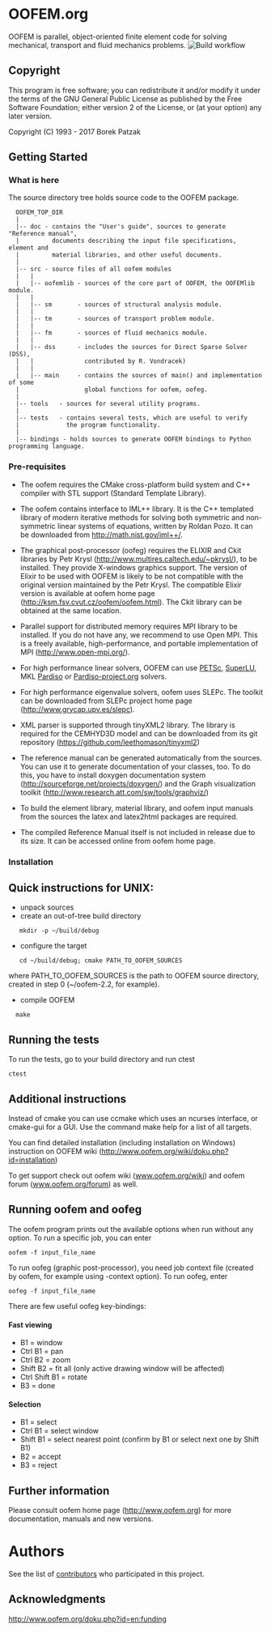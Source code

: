 # OOFEM.org
OOFEM is parallel, object-oriented finite element code for solving mechanical, transport and fluid mechanics problems. 
![Build workflow](https://github.com/oofem/oofem/actions/workflows/build.yml/badge.svg)


## Copyright 
This program is free software; you can redistribute it and/or modify it under the terms of the GNU General Public License as published by the Free Software Foundation; either version 2 of the License, or (at your option) any later version.

Copyright (C) 1993 - 2017   Borek Patzak
    
## Getting Started
### What is here
The source directory tree holds source code to the OOFEM package.  
```
  OOFEM_TOP_DIR
  |
  |-- doc - contains the "User's guide", sources to generate "Reference manual", 
  |         documents describing the input file specifications, element and
  |         material libraries, and other useful documents. 
  |
  |-- src - source files of all oofem modules
  |   |
  |   |-- oofemlib - sources of the core part of OOFEM, the OOFEMlib module.
  |   |
  |   |-- sm       - sources of structural analysis module.
  |   |
  |   |-- tm       - sources of transport problem module.
  |   |
  |   |-- fm       - sources of fluid mechanics module.
  |   |
  |   |-- dss      - includes the sources for Direct Sparse Solver (DSS),
  |   |              contributed by R. Vondracek)
  |   |
  |   |-- main     - contains the sources of main() and implementation of some 
  |                  global functions for oofem, oofeg.
  |
  |-- tools   - sources for several utility programs.
  |
  |-- tests   - contains several tests, which are useful to verify
  |             the program functionality.
  |
  |-- bindings - holds sources to generate OOFEM bindings to Python programming language.
```


### Pre-requisites

* The oofem requires the CMake cross-platform build system and C++ compiler with STL support (Standard Template Library).

* The oofem contains interface to IML++ library. It is the C++ templated library of modern iterative methods for solving both symmetric and 
non-symmetric linear systems of equations, written by Roldan Pozo. It can be downloaded from http://math.nist.gov/iml++/. 

* The graphical post-processor (oofeg) requires the ELIXIR and Ckit libraries by Petr Krysl (http://www.multires.caltech.edu/~pkrysl/), to be installed. 
They provide X-windows graphics support. The version of Elixir to be used with OOFEM is likely to be not compatible 
with the original version maintained by the Petr Krysl. The compatible Elixir version is available at oofem home page 
(http://ksm.fsv.cvut.cz/oofem/oofem.html). The Ckit library can be obtained at the same location.

* Parallel support for distributed memory requires MPI library to be installed. If you do not have any, we recommend to use Open MPI. 
This is a freely available, high-performance, and portable implementation of MPI (http://www.open-mpi.org/).

* For high performance linear solvers, OOFEM can use [PETSc](https://www.mcs.anl.gov/petsc/), [SuperLU](http://crd-legacy.lbl.gov/~xiaoye/SuperLU/), MKL [Pardiso](https://software.intel.com/en-us/mkl-developer-reference-fortran-intel-mkl-pardiso-parallel-direct-sparse-solver-interface) or [Pardiso-project.org]( http://www.pardiso-project.org/) solvers. 

* For high performance eigenvalue solvers, oofem uses SLEPc. The toolkit can be downloaded from SLEPc project home page 
(http://www.grycap.upv.es/slepc). 

* XML parser is supported through tinyXML2 library. The library is required for the CEMHYD3D model and can be downloaded from 
its git repository (https://github.com/leethomason/tinyxml2)

* The reference manual can be generated automatically from the sources. You can use it to generate documentation of your classes, too.
To do this, you have to install doxygen documentation system (http://sourceforge.net/projects/doxygen/) and the Graph visualization toolkit 
(http://www.research.att.com/sw/tools/graphviz/)

* To build the element library, material library, and oofem input manuals from the sources the latex and latex2html packages are required.

* The compiled Reference Manual itself is not included in release due to its size. It can be accessed online from oofem home page.


### Installation

Quick instructions for UNIX:
----------------------------
* unpack sources 
* create an out-of-tree build directory
```
   mkdir -p ~/build/debug
```
* configure the target
```
   cd ~/build/debug; cmake PATH_TO_OOFEM_SOURCES
```
   where PATH_TO_OOFEM_SOURCES is the path to OOFEM source directory,
   created in step 0 (~/oofem-2.2, for example). 
* compile OOFEM
```
  make
```

## Running the tests
To run the tests, go to your build directory and run ctest
```
ctest
```


## Additional instructions 
Instead of cmake you can use ccmake which uses an ncurses interface, 
or cmake-gui for a GUI. Use the command make help for a list of all targets. 

You can find detailed installation (including installation on Windows)
 instruction on OOFEM wiki (http://www.oofem.org/wiki/doku.php?id=installation)

To get support check out oofem wiki (www.oofem.org/wiki) and
oofem forum (www.oofem.org/forum) as well.


## Running oofem and oofeg

The oofem program prints out the available options when run without
any option. To run a specific job, you can enter
```
oofem -f input_file_name
```

To run oofeg (graphic post-processor), you need job context file 
(created by oofem, for example using -context option). To run oofeg, enter
```
oofeg -f input_file_name
```
There are few useful oofeg key-bindings:
#### Fast viewing

* B1            =  window
* Ctrl B1       =  pan
* Ctrl B2       =  zoom
* Shift B2      =  fit all (only active drawing window will be affected)
* Ctrl Shift B1 =  rotate
* B3            =  done

#### Selection

* B1            =  select
* Ctrl B1       =  select window
* Shift B1      =  select nearest point (confirm by B1 or select next one by Shift B1)
* B2            =  accept
* B3            =  reject



## Further information
Please consult oofem home page (http://www.oofem.org) for 
more documentation, manuals and new versions.

# Authors

See the list of [contributors](http://www.oofem.org/doku.php?id=en:credits) who participated in this project.

## Acknowledgments
http://www.oofem.org/doku.php?id=en:funding





